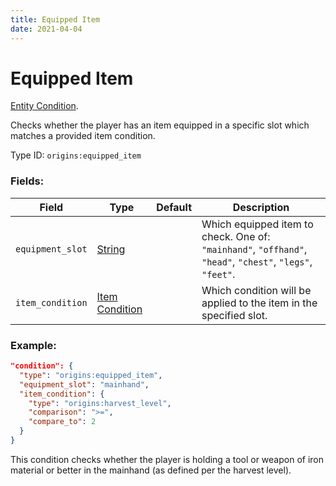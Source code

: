 ```yaml
---
title: Equipped Item
date: 2021-04-04
---
```

# Equipped Item

[Entity Condition](../entity_conditions.md).

Checks whether the player has an item equipped in a specific slot which matches a provided item condition.

Type ID: `origins:equipped_item`

### Fields:

Field  | Type | Default | Description
-------|------|---------|-------------
`equipment_slot` | [String](../data_types/string.md) | |  Which equipped item to check. One of: `"mainhand"`, `"offhand"`, `"head"`, `"chest"`, `"legs"`, `"feet"`.
`item_condition` | [Item Condition](../data_types/item_condition.md) | |  Which condition will be applied to the item in the specified slot.

### Example:

```json
"condition": {
  "type": "origins:equipped_item",
  "equipment_slot": "mainhand",
  "item_condition": {
    "type": "origins:harvest_level",
    "comparison": ">=",
    "compare_to": 2
  }
}
```

This condition checks whether the player is holding a tool or weapon of iron material or better in the mainhand (as defined per the harvest level).
